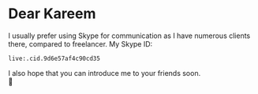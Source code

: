 # Dear Kareem  
I usually prefer using Skype for communication as I have numerous clients there, compared to freelancer.
My Skype ID:  
```
live:.cid.9d6e57af4c90cd35
```

 I also hope that you can introduce me to your friends soon.  
 🙂
